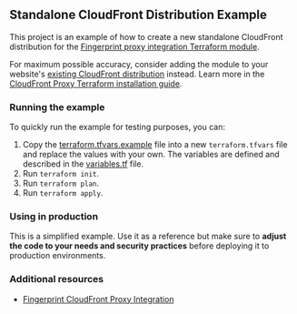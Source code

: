 ## Standalone CloudFront Distribution Example

This project is an example of how to create a new standalone CloudFront distribution for the [Fingerprint proxy integration Terraform module](https://github.com/fingerprintjs/terraform-aws-fingerprint-cloudfront-proxy-integration).

For maximum possible accuracy, consider adding the module to your website's [existing CloudFront distribution](/examples/existing-ditribution/) instead. Learn more in the [CloudFront Proxy Terraform installation guide](https://dev.fingerprint.com/docs/aws-cloudfront-integration-via-terraform).

### Running the example

To quickly run the example for testing purposes, you can:

1. Copy the [terraform.tfvars.example](./terraform.tfvars.example) file into a new `terraform.tfvars` file and replace the values with your own. The variables are defined and described in the [variables.tf](./variables.tf) file.
2. Run `terraform init`.
3. Run `terraform plan`.
4. Run `terraform apply`.

### Using in production

This is a simplified example. Use it as a reference but make sure to **adjust the code to your needs and security practices** before deploying it to production environments.

### Additional resources

- [Fingerprint CloudFront Proxy Integration](https://dev.fingerprint.com/docs/cloudfront-proxy-integration-v2)

